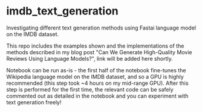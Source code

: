 # imdb_text_generation
Investigating different text generation methods using Fastai language model on the IMDB dataset.

This repo includes the examples shown and the implementations of the methods described in my blog post "Can We Generate High-Quality Movie Reviews Using Language Models?", link will be added here shortly.

Notebook can be run as-is - the first half of the notebook fine-tunes the Wikipedia language model on the IMDB dataset, and so a GPU is highly recommended (this step took ~4 hours on my mid-range GPU). After this step is performed for the first time, the relevant code can be safely commented out as detailed in the notebook and you can experiment with text generation freely!

